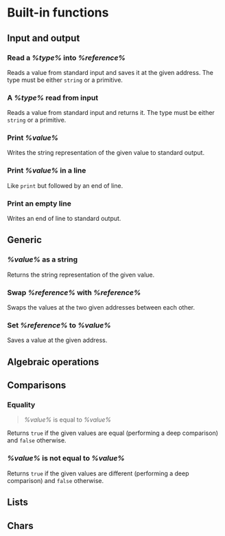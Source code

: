 # Built-in functions


## Input and output

### Read a *%type%* into *%reference%*

Reads a value from standard input and saves it at the given address. The type must be either `string` or a primitive.

### A *%type%* read from input

Reads a value from standard input and returns it. The type must be either `string` or a primitive.

### Print *%value%*

Writes the string representation of the given value to standard output.

### Print *%value%* in a line

Like `print` but followed by an end of line.

### Print an empty line

Writes an end of line to standard output.

## Generic

### *%value%* as a string

Returns the string representation of the given value.

### Swap *%reference%* with *%reference%*

Swaps the values at the two given addresses between each other.

### Set *%reference%* to *%value%*

Saves a value at the given address.

## Algebraic operations

## Comparisons

### Equality

> *%value%* is equal to *%value%*

Returns `true` if the given values are equal (performing a deep comparison) and `false` otherwise.

### *%value%* is not equal to *%value%*

Returns `true` if the given values are different (performing a deep comparison) and `false` otherwise.

## Lists

## Chars
